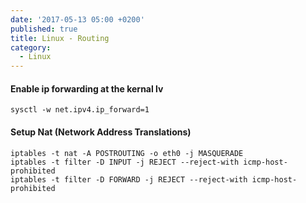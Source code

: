 ```yaml
---
date: '2017-05-13 05:00 +0200'
published: true
title: Linux - Routing
category:
  - Linux
---
```

#### Enable ip forwarding at the kernal lv

```
sysctl -w net.ipv4.ip_forward=1
```

#### Setup Nat (Network Address Translations)

```
iptables -t nat -A POSTROUTING -o eth0 -j MASQUERADE
iptables -t filter -D INPUT -j REJECT --reject-with icmp-host-prohibited
iptables -t filter -D FORWARD -j REJECT --reject-with icmp-host-prohibited
```
